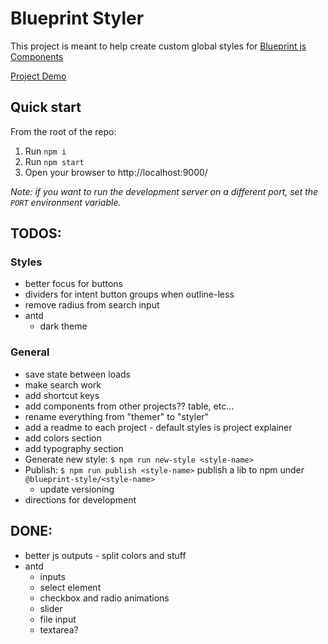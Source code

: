 # Blueprint Styler

This project is meant to help create custom global styles for [Blueprint js Components](https://blueprintjs.com/docs/)

[Project Demo](https://stash.pnnl.gov/pages/UXRSRC/blueprint-styler/master/browse/dist/index.html)

## Quick start

From the root of the repo:

1. Run `npm i`
1. Run `npm start`
1. Open your browser to http://localhost:9000/

*Note: if you want to run the development server on a different port, set the `PORT` environment variable.*


## TODOS:

### Styles
- better focus for buttons
- dividers for intent button groups when outline-less
- remove radius from search input
- antd
  - dark theme

### General
- save state between loads
- make search work
- add shortcut keys
- add components from other projects?? table, etc...
- rename everything from "themer" to "styler"
- add a readme to each project - default styles is project explainer
- add colors section
- add typography section
- Generate new style: `$ npm run new-style <style-name>`
- Publish: `$ npm run publish <style-name>` publish a lib to npm under `@blueprint-style/<style-name>`
  - update versioning
- directions for development

## DONE:
* better js outputs - split colors and stuff
* antd
  * inputs
  * select element
  * checkbox and radio animations
  * slider
  * file input
  * textarea?
